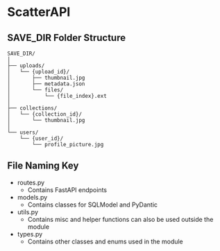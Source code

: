 # ScatterAPI
## SAVE_DIR Folder Structure
    SAVE_DIR/
    │
    ├── uploads/
    │	└── {upload_id}/
    │		├── thumbnail.jpg
    │		├── metadata.json
    │		└── files/
    │			└── {file_index}.ext
    │
    ├── collections/
    │   └── {collection_id}/
    │	    └── thumbnail.jpg
    │
    └── users/
        └── {user_id}/
            └── profile_picture.jpg

## File Naming Key
- routes.py
    - Contains FastAPI endpoints
- models.py
    - Contains classes for SQLModel and PyDantic
- utils.py
    - Contains misc and helper functions can also be used outside the module
- types.py
    - Contains other classes and enums used in the module